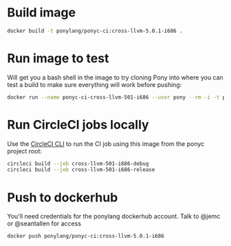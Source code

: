 # Build image

```bash
docker build -t ponylang/ponyc-ci:cross-llvm-5.0.1-i686 .
```

# Run image to test

Will get you a bash shell in the image to try cloning Pony into where you can test a build to make sure everything will work before pushing:

```bash
docker run --name ponyc-ci-cross-llvm-501-i686 --user pony --rm -i -t ponylang/ponyc-ci:cross-llvm-5.0.1-i686 bash
```

# Run CircleCI jobs locally

Use the [CircleCI CLI](https://circleci.com/docs/2.0/local-cli/) to run the CI job using this image
from the ponyc project root:

```bash
circleci build --job cross-llvm-501-i686-debug
circleci build --job cross-llvm-501-i686-release
```

# Push to dockerhub

You'll need credentials for the ponylang dockerhub account. Talk to @jemc or @seantallen for access

```bash
docker push ponylang/ponyc-ci:cross-llvm-5.0.1-i686
```
